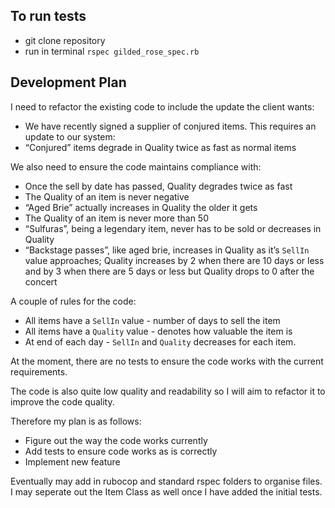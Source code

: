 ## To run tests

- git clone repository
- run in terminal `rspec gilded_rose_spec.rb`


## Development Plan

I need to refactor the existing code to include the update the client wants:
 - We have recently signed a supplier of conjured items. This requires an update to our system:
 - “Conjured” items degrade in Quality twice as fast as normal items

We also need to ensure the code maintains compliance with:
  - Once the sell by date has passed, Quality degrades twice as fast
  - The Quality of an item is never negative
  - “Aged Brie” actually increases in Quality the older it gets
  - The Quality of an item is never more than 50
  - “Sulfuras”, being a legendary item, never has to be sold or decreases in Quality
  - “Backstage passes”, like aged brie, increases in Quality as it’s `SellIn` value approaches; Quality increases by 2 when there are 10 days or less and by 3 when there are 5 days or less but Quality drops to 0 after the concert

A couple of rules for the code:
  - All items have a `SellIn` value - number of days to sell the item
  - All items have a `Quality` value - denotes how valuable the item is
  - At end of each day - `SellIn` and `Quality` decreases for each item.


At the moment, there are no tests to ensure the code works with the current requirements.

The code is also quite low quality and readability so I will aim to refactor it to improve the code quality.

Therefore my plan is as follows:
- Figure out the way the code works currently
- Add tests to ensure code works as is correctly
- Implement new feature

Eventually may add in rubocop and standard rspec folders to organise files. I may seperate out the Item Class as well once I have added the initial tests.
